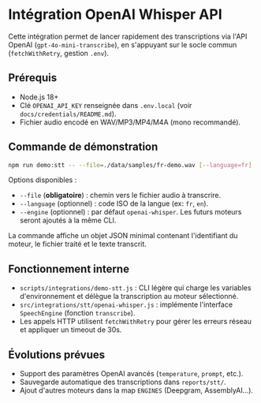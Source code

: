 # Intégration OpenAI Whisper API

Cette intégration permet de lancer rapidement des transcriptions via l'API OpenAI (`gpt-4o-mini-transcribe`), en s'appuyant sur le socle commun (`fetchWithRetry`, gestion `.env`).

## Prérequis

- Node.js 18+
- Clé `OPENAI_API_KEY` renseignée dans `.env.local` (voir `docs/credentials/README.md`).
- Fichier audio encodé en WAV/MP3/MP4/M4A (mono recommandé).

## Commande de démonstration

```bash
npm run demo:stt -- --file=./data/samples/fr-demo.wav [--language=fr]
```

Options disponibles :

- `--file` (**obligatoire**) : chemin vers le fichier audio à transcrire.
- `--language` (optionnel) : code ISO de la langue (ex: `fr`, `en`).
- `--engine` (optionnel) : par défaut `openai-whisper`. Les futurs moteurs seront ajoutés à la même CLI.

La commande affiche un objet JSON minimal contenant l'identifiant du moteur, le fichier traité et le texte transcrit.

## Fonctionnement interne

- `scripts/integrations/demo-stt.js` : CLI légère qui charge les variables d'environnement et délègue la transcription au moteur sélectionné.
- `src/integrations/stt/openai-whisper.js` : implémente l'interface `SpeechEngine` (fonction `transcribe`).
- Les appels HTTP utilisent `fetchWithRetry` pour gérer les erreurs réseau et appliquer un timeout de 30s.

## Évolutions prévues

- Support des paramètres OpenAI avancés (`temperature`, `prompt`, etc.).
- Sauvegarde automatique des transcriptions dans `reports/stt/`.
- Ajout d'autres moteurs dans la map `ENGINES` (Deepgram, AssemblyAI...).
